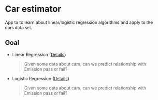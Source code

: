 # Car estimator

App to to learn about linear/logistic regression algorithms and apply to the cars data set.

## Goal

- Linear Regression ([Details](./src/linear-regression/README.md))

  > Given some data about cars, can we predict relationship with Emission pass or fail?

- Logistic Regression ([Details](./src/logistic-regression/README.md))
  > Given some data about cars, can we predict relationship with Emission pass or fail?
